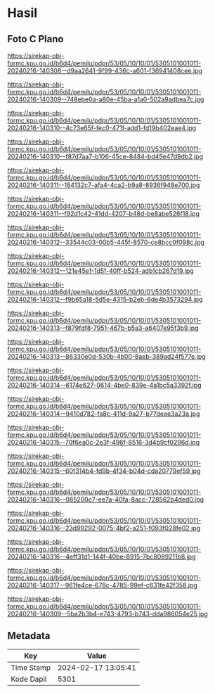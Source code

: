 # Hasil

## Foto C Plano

https://sirekap-obj-formc.kpu.go.id/b6d4/pemilu/pdpr/53/05/10/10/01/5305101001011-20240216-140308--d9aa2641-9f99-436c-a601-f36941408cee.jpg

https://sirekap-obj-formc.kpu.go.id/b6d4/pemilu/pdpr/53/05/10/10/01/5305101001011-20240216-140309--748ebe0a-a80e-45ba-a1a0-502a9adbea7c.jpg

https://sirekap-obj-formc.kpu.go.id/b6d4/pemilu/pdpr/53/05/10/10/01/5305101001011-20240216-140310--4c73e65f-fec0-471f-add1-fd19b402eae4.jpg

https://sirekap-obj-formc.kpu.go.id/b6d4/pemilu/pdpr/53/05/10/10/01/5305101001011-20240216-140310--f87d7aa7-b106-45ce-8484-bd45e47d9db2.jpg

https://sirekap-obj-formc.kpu.go.id/b6d4/pemilu/pdpr/53/05/10/10/01/5305101001011-20240216-140311--184132c7-afa4-4ca2-b9a8-8936f948e700.jpg

https://sirekap-obj-formc.kpu.go.id/b6d4/pemilu/pdpr/53/05/10/10/01/5305101001011-20240216-140311--f92d1c42-41dd-4207-b48d-be8abe526f18.jpg

https://sirekap-obj-formc.kpu.go.id/b6d4/pemilu/pdpr/53/05/10/10/01/5305101001011-20240216-140312--33544c03-00b5-445f-8570-ce8bcc0f098c.jpg

https://sirekap-obj-formc.kpu.go.id/b6d4/pemilu/pdpr/53/05/10/10/01/5305101001011-20240216-140312--121e45e1-1d5f-40ff-b524-adb1cb267d19.jpg

https://sirekap-obj-formc.kpu.go.id/b6d4/pemilu/pdpr/53/05/10/10/01/5305101001011-20240216-140312--f9b65a18-5d5e-4315-b2eb-6de4b3573294.jpg

https://sirekap-obj-formc.kpu.go.id/b6d4/pemilu/pdpr/53/05/10/10/01/5305101001011-20240216-140313--f879fdf8-7951-467b-b5a3-a6407e95f3b9.jpg

https://sirekap-obj-formc.kpu.go.id/b6d4/pemilu/pdpr/53/05/10/10/01/5305101001011-20240216-140313--86330e0d-530b-4b00-8aeb-389ad24f577e.jpg

https://sirekap-obj-formc.kpu.go.id/b6d4/pemilu/pdpr/53/05/10/10/01/5305101001011-20240216-140314--6174e627-0614-4be0-839e-4a1bc5a3392f.jpg

https://sirekap-obj-formc.kpu.go.id/b6d4/pemilu/pdpr/53/05/10/10/01/5305101001011-20240216-140314--9410d782-fa8c-411d-9a27-b77deae3a23a.jpg

https://sirekap-obj-formc.kpu.go.id/b6d4/pemilu/pdpr/53/05/10/10/01/5305101001011-20240216-140315--70f6ea0c-2e3f-496f-8516-3d4b9cf0296d.jpg

https://sirekap-obj-formc.kpu.go.id/b6d4/pemilu/pdpr/53/05/10/10/01/5305101001011-20240216-140315--60f314b4-fd9b-4f34-b04d-cda20779ef59.jpg

https://sirekap-obj-formc.kpu.go.id/b6d4/pemilu/pdpr/53/05/10/10/01/5305101001011-20240216-140316--085200c7-ee7a-40fa-8acc-728562b4ded0.jpg

https://sirekap-obj-formc.kpu.go.id/b6d4/pemilu/pdpr/53/05/10/10/01/5305101001011-20240216-140316--23d99292-0075-4bf2-a251-f093f028fe02.jpg

https://sirekap-obj-formc.kpu.go.id/b6d4/pemilu/pdpr/53/05/10/10/01/5305101001011-20240216-140316--4eff31d1-144f-40be-8915-7bc8089211b8.jpg

https://sirekap-obj-formc.kpu.go.id/b6d4/pemilu/pdpr/53/05/10/10/01/5305101001011-20240216-140317--961fe4ce-678c-4785-99ef-c631fe42f358.jpg

https://sirekap-obj-formc.kpu.go.id/b6d4/pemilu/pdpr/53/05/10/10/01/5305101001011-20240216-140309--5ba2b3b4-e743-4793-b743-dda986054e25.jpg


## Metadata

| Key        | Value               |
| ---------- | ------------------- |
| Time Stamp | 2024-02-17 13:05:41 |
| Kode Dapil | 5301                |



